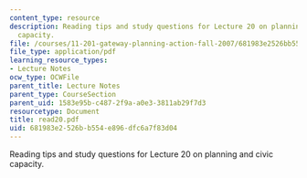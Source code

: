 ```yaml
---
content_type: resource
description: Reading tips and study questions for Lecture 20 on planning and civic
  capacity.
file: /courses/11-201-gateway-planning-action-fall-2007/681983e2526bb554e896dfc6a7f83d04_read20.pdf
file_type: application/pdf
learning_resource_types:
- Lecture Notes
ocw_type: OCWFile
parent_title: Lecture Notes
parent_type: CourseSection
parent_uid: 1583e95b-c487-2f9a-a0e3-3811ab29f7d3
resourcetype: Document
title: read20.pdf
uid: 681983e2-526b-b554-e896-dfc6a7f83d04
---
```

Reading tips and study questions for Lecture 20 on planning and civic capacity.

